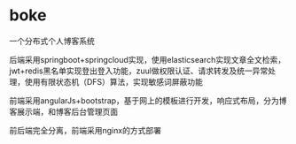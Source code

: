 # boke
一个分布式个人博客系统

后端采用springboot+springcloud实现，使用elasticsearch实现文章全文检索，jwt+redis黑名单实现登出登入功能，zuul做权限认证、请求转发及统一异常处理，使用有限状态机（DFS）算法，实现敏感词屏蔽功能

前端采用angularJs+bootstrap，基于网上的模板进行开发，响应式布局，分为博客展示端，和博客后台管理页面

前后端完全分离，前端采用nginx的方式部署
